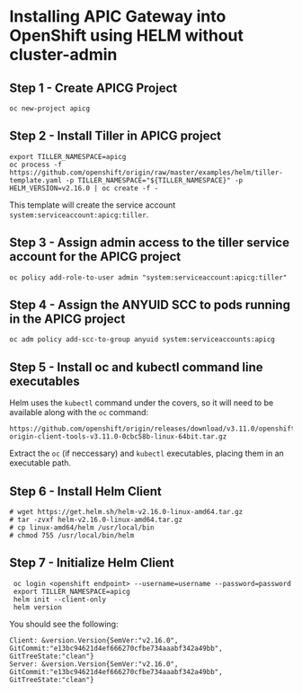 # Installing APIC Gateway into OpenShift using HELM without cluster-admin


## Step 1 - Create APICG Project

```
oc new-project apicg
```

## Step 2 - Install Tiller in APICG project

```
export TILLER_NAMESPACE=apicg
oc process -f https://github.com/openshift/origin/raw/master/examples/helm/tiller-template.yaml -p TILLER_NAMESPACE="${TILLER_NAMESPACE}" -p HELM_VERSION=v2.16.0 | oc create -f -
```

This template will create the service account `system:serviceaccount:apicg:tiller`.  

## Step 3 - Assign admin access to the tiller service account for the APICG project

```
oc policy add-role-to-user admin "system:serviceaccount:apicg:tiller"
```

## Step 4 - Assign the ANYUID SCC to pods running in the APICG project

```
oc adm policy add-scc-to-group anyuid system:serviceaccounts:apicg
```

## Step 5 - Install oc and kubectl command line executables

Helm uses the `kubectl` command under the covers, so it will need to be available along with the `oc` command:

```
https://github.com/openshift/origin/releases/download/v3.11.0/openshift-origin-client-tools-v3.11.0-0cbc58b-linux-64bit.tar.gz
```

Extract the `oc` (if neccessary) and `kubectl` executables, placing them in an executable path.


## Step 6 - Install Helm Client

```
# wget https://get.helm.sh/helm-v2.16.0-linux-amd64.tar.gz
# tar -zvxf helm-v2.16.0-linux-amd64.tar.gz
# cp linux-amd64/helm /usr/local/bin
# chmod 755 /usr/local/bin/helm
```

## Step 7 - Initialize Helm Client

```
 oc login <openshift endpoint> --username=username --password=password
 export TILLER_NAMESPACE=apicg
 helm init --client-only
 helm version
```

You should see the following:

```
Client: &version.Version{SemVer:"v2.16.0", GitCommit:"e13bc94621d4ef666270cfbe734aaabf342a49bb", GitTreeState:"clean"}
Server: &version.Version{SemVer:"v2.16.0", GitCommit:"e13bc94621d4ef666270cfbe734aaabf342a49bb", GitTreeState:"clean"}
```

